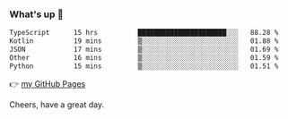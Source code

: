 ### What's up 👋

<!--START_SECTION:waka-->

```txt
TypeScript      15 hrs          ██████████████████████░░░   88.28 %
Kotlin          19 mins         ▒░░░░░░░░░░░░░░░░░░░░░░░░   01.88 %
JSON            17 mins         ▒░░░░░░░░░░░░░░░░░░░░░░░░   01.69 %
Other           16 mins         ▒░░░░░░░░░░░░░░░░░░░░░░░░   01.59 %
Python          15 mins         ▒░░░░░░░░░░░░░░░░░░░░░░░░   01.51 %
```

<!--END_SECTION:waka-->

👉 [my GitHub Pages](https://ykzhukian.github.io)

Cheers, have a great day.

